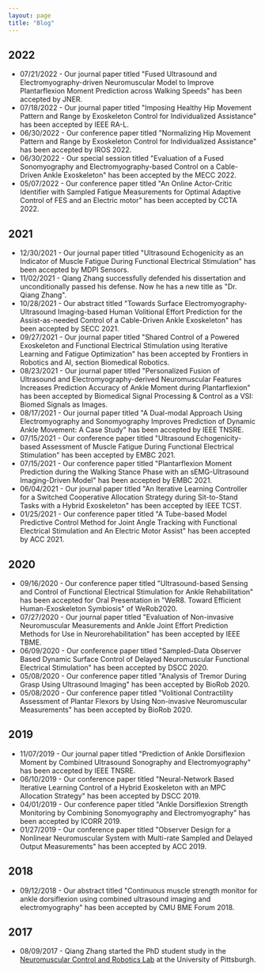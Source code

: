 ```yaml
---
layout: page
title: "Blog"
---
```

## 2022
- 07/21/2022 - Our journal paper titled "Fused Ultrasound and Electromyography-driven Neuromuscular Model to Improve Plantarflexion Moment Prediction across Walking Speeds" has been accepted by JNER. 
- 07/18/2022 - Our journal paper titled "Imposing Healthy Hip Movement Pattern and Range by Exoskeleton Control for Individualized Assistance" has been accepted by IEEE RA-L.
- 06/30/2022 - Our conference paper titled "Normalizing Hip Movement Pattern and Range by Exoskeleton Control for Individualized Assistance" has been accepted by IROS 2022. 
- 06/30/2022 - Our special session titled "Evaluation of a Fused Sonomyography and Electromyography-based Control on a Cable-Driven Ankle Exoskeleton" has been accepted by the MECC 2022. 
- 05/07/2022 - Our conference paper titled "An Online Actor-Critic Identifier with Sampled Fatigue Measurements for Optimal Adaptive Control of FES and an Electric motor" has been accepted by CCTA 2022. 

## 2021
- 12/30/2021 - Our journal paper titled "Ultrasound Echogenicity as an Indicator of Muscle Fatigue During Functional Electrical Stimulation" has been accepted by MDPI Sensors.
- 11/02/2021 - Qiang Zhang successfully defended his dissertation and unconditionally passed his defense. Now he has a new title as "Dr. Qiang Zhang".
- 10/28/2021 - Our abstract titled "Towards Surface Electromyography-Ultrasound Imaging-based Human Volitional Effort Prediction for the Assist-as-needed Control of a Cable-Driven Ankle Exoskeleton" has been accepted by SECC 2021. 
- 09/27/2021 - Our journal paper titled "Shared Control of a Powered Exoskeleton and Functional Electrical Stimulation using Iterative Learning and Fatigue Optimization" has been accepted by Frontiers in Robotics and AI, section Biomedical Robotics.
- 08/23/2021 - Our journal paper titled "Personalized Fusion of Ultrasound and Electromyography-derived Neuromuscular Features Increases Prediction Accuracy of Ankle Moment during Plantarflexion" has been accepted by Biomedical Signal Processing & Control as a VSI: Biomed Signals as Images.
- 08/17/2021 - Our journal paper titled "A Dual-modal Approach Using Electromyography and Sonomyography Improves Prediction of Dynamic Ankle Movement: A Case Study" has been accepted by IEEE TNSRE.
- 07/15/2021 - Our conference paper titled "Ultrasound Echogenicity-based Assessment of Muscle Fatigue During Functional Electrical Stimulation" has been accepted by EMBC 2021.
- 07/15/2021 - Our conference paper titled "Plantarflexion Moment Prediction during the Walking Stance Phase with an sEMG-Ultrasound Imaging-Driven Model" has been accepted by EMBC 2021.
- 06/04/2021 - Our journal paper titled "An Iterative Learning Controller for a Switched Cooperative Allocation Strategy during Sit-to-Stand Tasks with a Hybrid Exoskeleton" has been accepted by IEEE TCST.
- 01/25/2021 - Our conference paper titled "A Tube-based Model Predictive Control Method for Joint Angle Tracking with Functional Electrical Stimulation and An Electric Motor Assist" has been accepted by ACC 2021.

## 2020
- 09/16/2020 - Our conference paper titled "Ultrasound-based Sensing and Control of Functional Electrical Stimulation for Ankle Rehabilitation" has been accepted for Oral Presentation in "WeR8. Toward Efficient Human-Exoskeleton Symbiosis" of WeRob2020.
- 07/27/2020 - Our journal paper titled "Evaluation of Non-invasive Neuromuscular Measurements and Ankle Joint Effort Prediction Methods for Use in Neurorehabilitation" has been accepted by IEEE TBME.
- 06/09/2020 - Our conference paper titled "Sampled-Data Observer Based Dynamic Surface Control of Delayed Neuromuscular Functional Electrical Stimulation" has been accepted by DSCC 2020.
- 05/08/2020 - Our conference paper titled "Analysis of Tremor During Grasp Using Ultrasound Imaging" has been accepted by BioRob 2020.
- 05/08/2020 - Our conference paper titled "Volitional Contractility Assessment of Plantar Flexors by Using Non-invasive Neuromuscular Measurements" has been accepted by BioRob 2020.

## 2019
- 11/07/2019 - Our journal paper titled "Prediction of Ankle Dorsiflexion Moment by Combined Ultrasound Sonography and Electromyography" has been accepted by IEEE TNSRE.
- 06/10/2019 - Our conference paper titled "Neural-Network Based Iterative Learning Control of a Hybrid Exoskeleton with an MPC Allocation Strategy" has been accepted by DSCC 2019.
- 04/01/2019 - Our conference paper titled "Ankle Dorsiflexion Strength Monitoring by Combining Sonomyography and Electromyography" has been accepted by ICORR 2019.
- 01/27/2019 - Our conference paper titled "Observer Design for a Nonlinear Neuromuscular System with Multi-rate Sampled and Delayed Output Measurements" has been accepted by ACC 2019.

## 2018
- 09/12/2018 - Our abstract titled "Continuous muscle strength monitor for ankle dorsiflexion using combined ultrasound imaging and electromyography" has been accepted by CMU BME Forum 2018. 

## 2017
- 08/09/2017 - Qiang Zhang started the PhD student study in the [Neuromuscular Control and Robotics Lab](http://www.sharmalabncsu.org/) at the University of Pittsburgh.
